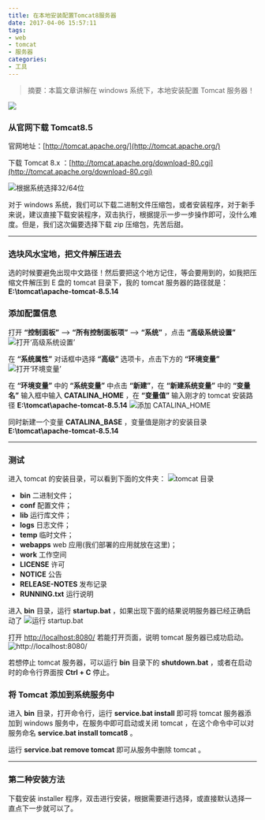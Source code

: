 ```yaml
---
title: 在本地安装配置Tomcat8服务器
date: 2017-04-06 15:57:11
tags:
- web
- tomcat
- 服务器
categories:
- 工具
---
```


> 摘要：本篇文章讲解在 windows 系统下，本地安装配置 Tomcat 服务器！

![](http://blog-images.qiniu.wqf31415.xyz/image/tomcat.png) 

### 从官网下载 Tomcat8.5
官网地址：[http://tomcat.apache.org/](http://tomcat.apache.org/) 

下载 Tomcat 8.x ：[http://tomcat.apache.org/download-80.cgi](http://tomcat.apache.org/download-80.cgi)

![](http://blog-images.qiniu.wqf31415.xyz/image/download_tomcat_for_windows.png "根据系统选择32/64位")

对于 windows 系统，我们可以下载二进制文件压缩包，或者安装程序，对于新手来说，建议直接下载安装程序，双击执行，根据提示一步一步操作即可，没什么难度。但是，我们这次偏要选择下载 zip 压缩包，先苦后甜。


<!-- more -->
------



### 选块风水宝地，把文件解压进去
选的时候要避免出现中文路径！然后要把这个地方记住，等会要用到的，如我把压缩文件解压到 E 盘的 tomcat 目录下，我的 tomcat 服务器的路径就是： **E:\tomcat\apache-tomcat-8.5.14**

### 添加配置信息
打开 **“控制面板”** --> **“所有控制面板项”** --> **“系统”** ，点击 **“高级系统设置”**
![](http://blog-images.qiniu.wqf31415.xyz/image/open_system_config_on_windows.png "打开‘高级系统设置’")

在 **“系统属性”** 对话框中选择 **“高级”** 选项卡，点击下方的 **“环境变量”**
![](http://blog-images.qiniu.wqf31415.xyz/image/open_environment_variable.png "打开‘环境变量’")

在 **“环境变量”** 中的 **“系统变量”** 中点击 **“新建”**，在 **“新建系统变量”** 中的 **“变量名”** 输入框中输入 **CATALINA_HOME** ，在 **“变量值”** 输入刚才的 tomcat 安装路径 **E:\tomcat\apache-tomcat-8.5.14** 
![](http://blog-images.qiniu.wqf31415.xyz/image/add_new_environment_variable_CATALINA_HOME.png "添加 CATALINA_HOME") 

同时新建一个变量 **CATALINA_BASE** ，变量值是刚才的安装目录 **E:\tomcat\apache-tomcat-8.5.14**

------


### 测试

进入 tomcat 的安装目录，可以看到下面的文件夹：
![](http://blog-images.qiniu.wqf31415.xyz/image/tomcat_directory.png "tomcat 目录") 

- **bin** 二进制文件；
- **conf** 配置文件；
- **lib** 运行库文件；
- **logs** 日志文件；
- **temp** 临时文件；
- **webapps** web 应用(我们部署的应用就放在这里)；
- **work** 工作空间
- **LICENSE** 许可
- **NOTICE** 公告
- **RELEASE-NOTES** 发布记录
- **RUNNING.txt** 运行说明

进入 **bin** 目录，运行 **startup.bat** ，如果出现下面的结果说明服务器已经正确启动了
![](http://blog-images.qiniu.wqf31415.xyz/image/startup_tomcat.png "运行 startup.bat")

打开 [http://localhost:8080/](http://localhost:8080/ ) 若能打开页面，说明 tomcat 服务器已成功启动。
![](http://blog-images.qiniu.wqf31415.xyz/image/tomcat_index.png "http://localhost:8080/") 

若想停止 tomcat 服务器，可以运行 **bin** 目录下的 **shutdown.bat** ，或者在启动时的命令行界面按 **Ctrl + C** 停止。

### 将 Tomcat 添加到系统服务中
进入 **bin** 目录，打开命令行，运行 **service.bat install** 即可将 tomcat 服务器添加到 windows 服务中，在服务中即可启动或关闭 tomcat ，在这个命令中可以对服务命名 **service.bat install tomcat8** 。

运行 **service.bat remove tomcat** 即可从服务中删除 tomcat 。

------


### 第二种安装方法
下载安装 installer 程序，双击进行安装，根据需要进行选择，或直接默认选择一直点下一步就可以了。

